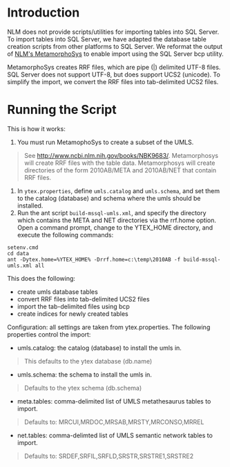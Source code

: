 # Introduction #
NLM does not provide scripts/utilities for importing tables into SQL Server.
To import tables into SQL Server, we have adapted the database table creation
scripts from other platforms to SQL Server.  We reformat the output
of [NLM's MetamorphoSys](http://www.ncbi.nlm.nih.gov/books/NBK9683/) to enable import using the SQL Server bcp utility.

MetamorphoSys creates RRF files, which are pipe (|) delimited UTF-8 files.
SQL Server does not support UTF-8, but does support UCS2 (unicode).
To simplify the import, we convert the RRF files into tab-delimited UCS2 files.

# Running the Script #

This is how it works:
  1. You must run MetamophoSys to create a subset of the UMLS.
> See http://www.ncbi.nlm.nih.gov/books/NBK9683/.
> Metamorphosys will create RRF files with the table data.
> Metamorphosys will create directories of the form 2010AB/META and 2010AB/NET
> that contain RRF files.
  1. In `ytex.properties`, define `umls.catalog` and `umls.schema`, and set them to the catalog (database) and schema where the umls should be installed.
  1. Run the ant script `build-mssql-umls.xml`, and specify the directory which contains the META and NET directories via the rrf.home option.  Open a command prompt, change to the YTEX\_HOME directory, and execute the following commands:
```
setenv.cmd
cd data
ant -Dytex.home=%YTEX_HOME% -Drrf.home=c:\temp\2010AB -f build-mssql-umls.xml all
```

This does the following:
  * create umls database tables
  * convert RRF files into tab-delimited UCS2 files
  * import the tab-delimited files using bcp
  * create indices for newly created tables

Configuration: all settings are taken from ytex.properties.  The following
properties control the import:
  * umls.catalog: the catalog (database) to install the umls in.
> This defaults to the ytex database (db.name)
  * umls.schema: the schema to install the umls in.
> Defaults to the ytex schema (db.schema)
  * meta.tables: comma-delimited list of UMLS metathesaurus tables to import.
> Defaults to: MRCUI,MRDOC,MRSAB,MRSTY,MRCONSO,MRREL
  * net.tables: comma-delimted list of UMLS semantic network tables to import.
> Defaults to: SRDEF,SRFIL,SRFLD,SRSTR,SRSTRE1,SRSTRE2